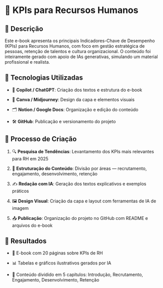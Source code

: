 # 📘 KPIs para Recursos Humanos


## 📒 Descrição  

Este e-book apresenta os principais Indicadores-Chave de Desempenho (KPIs) para Recursos Humanos, com foco em gestão estratégica de pessoas, retenção de talentos e cultura organizacional. O conteúdo foi inteiramente gerado com apoio de IAs generativas, simulando um material profissional e realista.


## 🤖 Tecnologias Utilizadas  


- 🧠 **Copilot / ChatGPT**: Criação dos textos e estrutura do e-book  

- 🎨 **Canva / Midjourney**: Design da capa e elementos visuais  

- 🗂️ **Notion / Google Docs**: Organização e edição do conteúdo  

- 🛠️ **GitHub**: Publicação e versionamento do projeto


## 🧐 Processo de Criação  

1. 🔍 **Pesquisa de Tendências**: Levantamento dos KPIs mais relevantes para RH em 2025  

2. 🧩 **Estruturação do Conteúdo**: Divisão por áreas — recrutamento, engajamento, desenvolvimento, retenção  

3. ✍️ **Redação com IA**: Geração dos textos explicativos e exemplos práticos  

4. 🖼️ **Design Visual**: Criação da capa e layout com ferramentas de IA de imagem  

5. 📤 **Publicação**: Organização do projeto no GitHub com README e arquivos do e-book


## 🚀 Resultados  

- 📗 E-book com 20 páginas sobre KPIs de RH  

- 📊 Tabelas e gráficos ilustrativos gerados por IA  

- 🧠 Conteúdo dividido em 5 capítulos: Introdução, Recrutamento, Engajamento, Desenvolvimento, Retenção  
